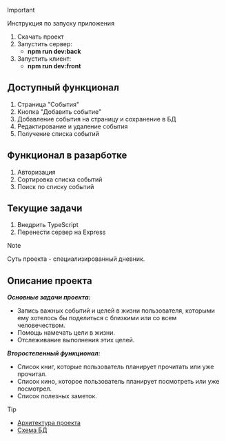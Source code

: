 > [!IMPORTANT]
> Инструкция по запуску приложения
> 1. Скачать проект
> 2. Запустить сервер:
>    - **npm run dev:back**
> 3. Запустить клиент:
>    - **npm run dev:front**

## Доступный функционал

1. Страница "События"
2. Кнопка "Добавить событие"
3. Добавление события на страницу и сохранение в БД
4. Редактирование и удаление события
5. Получение списка событий

## Функционал в разарботке

1. Авторизация
2. Сортировка списка событий
3. Поиск по списку событий

## Текущие задачи

1. Внедрить TypeScript
2. Перенести сервер на Express

> [!NOTE]
> Суть проекта - специализированный дневник.

## Описание проекта

***Основные задачи проекта:***
  - Запись важных событий и целей в жизни пользователя, которыми ему хотелось бы поделиться с близкими или со всем человечеством.
  - Помощь намечать цели в жизни.
  - Отслеживание выполнения этих целей.

***Второстепенный функционал:***
  - Список книг, которые пользователь планирует прочитать или уже прочитал.
  - Список кино, которое пользователь планирует посмотреть или уже посмотрел.
  - Список полезных заметок.

> [!TIP]
> - [Архитектура проекта](https://miro.com/app/board/uXjVLZMfJK0=/?share_link_id=808692328607)
> - [Схема БД](https://app.diagrams.net/#HEugeneKovalskyi%2FMyHistory%2Fmain%2Fserver%2Fdb%2Fdb.drawio#%7B%22pageId%22%3A%229f46799a-70d6-7492-0946-bef42562c5a5%22%7D)
